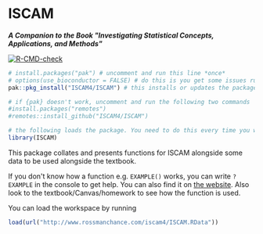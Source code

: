 ISCAM
==============
***A Companion to the Book "Investigating Statistical Concepts, Applications, and Methods"***

<!-- badges: start -->
  [![R-CMD-check](https://github.com/ISCAM4/ISCAM/actions/workflows/R-CMD-check.yaml/badge.svg)](https://github.com/ISCAM4/ISCAM/actions/workflows/R-CMD-check.yaml)
<!-- badges: end -->

```r
# install.packages("pak") # uncomment and run this line *once*
# options(use_bioconductor = FALSE) # do this is you get some issues running the next line when connected to the eduroam network
pak::pkg_install("ISCAM4/ISCAM") # this installs or updates the package

# if {pak} doesn't work, uncomment and run the following two commands
#install.packages("remotes")
#remotes::install_github("ISCAM4/ISCAM")

# the following loads the package. You need to do this every time you want to use ISCAM functions
library(ISCAM)
```

This package collates and presents functions for ISCAM alongside some data to be used alongside the textbook.

If you don't know how a function e.g. `EXAMPLE()` works, you can write `?EXAMPLE` in the console to get help. You can also find it on [the website](https://iscam4.github.io/ISCAM/reference/index.html). Also look to the textbook/Canvas/homework to see how the function is used.

You can load the workspace by running

```r
load(url("http://www.rossmanchance.com/iscam4/ISCAM.RData"))
```

<!-- 
TODO:
- Create vignette
- Tests
- Replace withr with base::on.exit() https://r-pkgs.org/code.html#restore-state-with-baseon.exit
-->
